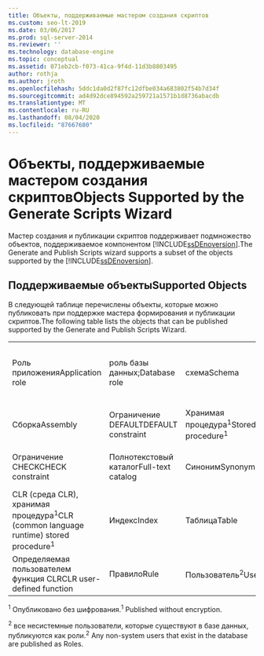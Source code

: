 ```yaml
---
title: Объекты, поддерживаемые мастером создания скриптов
ms.custom: seo-lt-2019
ms.date: 03/06/2017
ms.prod: sql-server-2014
ms.reviewer: ''
ms.technology: database-engine
ms.topic: conceptual
ms.assetid: 071eb2cb-f073-41ca-9f4d-11d3b8803495
author: rothja
ms.author: jroth
ms.openlocfilehash: 5ddc1da0d2f87fc12dfbe034a683802f54b7d34f
ms.sourcegitcommit: ad4d92dce894592a259721a1571b1d8736abacdb
ms.translationtype: MT
ms.contentlocale: ru-RU
ms.lasthandoff: 08/04/2020
ms.locfileid: "87667680"
---
```

# <a name="objects-supported-by-the-generate-scripts-wizard"></a><span data-ttu-id="2b139-102">Объекты, поддерживаемые мастером создания скриптов</span><span class="sxs-lookup"><span data-stu-id="2b139-102">Objects Supported by the Generate Scripts Wizard</span></span>
  <span data-ttu-id="2b139-103">Мастер создания и публикации скриптов поддерживает подмножество объектов, поддерживаемое компонентом [!INCLUDE[ssDEnoversion](../../includes/ssdenoversion-md.md)].</span><span class="sxs-lookup"><span data-stu-id="2b139-103">The Generate and Publish Scripts wizard supports a subset of the objects supported by the [!INCLUDE[ssDEnoversion](../../includes/ssdenoversion-md.md)].</span></span>  
  
## <a name="supported-objects"></a><span data-ttu-id="2b139-104">Поддерживаемые объекты</span><span class="sxs-lookup"><span data-stu-id="2b139-104">Supported Objects</span></span>  
 <span data-ttu-id="2b139-105">В следующей таблице перечислены объекты, которые можно публиковать при поддержке мастера формирования и публикации скриптов.</span><span class="sxs-lookup"><span data-stu-id="2b139-105">The following table lists the objects that can be published supported by the Generate and Publish Scripts Wizard.</span></span>  
  
||||||  
|-|-|-|-|-|  
|<span data-ttu-id="2b139-106">Роль приложения</span><span class="sxs-lookup"><span data-stu-id="2b139-106">Application role</span></span>|<span data-ttu-id="2b139-107">роль базы данных;</span><span class="sxs-lookup"><span data-stu-id="2b139-107">Database role</span></span>|<span data-ttu-id="2b139-108">схема</span><span class="sxs-lookup"><span data-stu-id="2b139-108">Schema</span></span>|<span data-ttu-id="2b139-109">Определяемое пользователем статистическое выражение</span><span class="sxs-lookup"><span data-stu-id="2b139-109">User-defined aggregate</span></span>|<span data-ttu-id="2b139-110">Представление<sup>1</sup></span><span class="sxs-lookup"><span data-stu-id="2b139-110">View<sup>1</sup></span></span>|  
|<span data-ttu-id="2b139-111">Сборка</span><span class="sxs-lookup"><span data-stu-id="2b139-111">Assembly</span></span>|<span data-ttu-id="2b139-112">Ограничение DEFAULT</span><span class="sxs-lookup"><span data-stu-id="2b139-112">DEFAULT constraint</span></span>|<span data-ttu-id="2b139-113">Хранимая процедура<sup>1</sup></span><span class="sxs-lookup"><span data-stu-id="2b139-113">Stored procedure<sup>1</sup></span></span>|<span data-ttu-id="2b139-114">Определяемый пользователем тип данных</span><span class="sxs-lookup"><span data-stu-id="2b139-114">User-defined data type</span></span>|<span data-ttu-id="2b139-115">Коллекция схем XML</span><span class="sxs-lookup"><span data-stu-id="2b139-115">XML schema collection</span></span>|  
|<span data-ttu-id="2b139-116">Ограничение CHECK</span><span class="sxs-lookup"><span data-stu-id="2b139-116">CHECK constraint</span></span>|<span data-ttu-id="2b139-117">Полнотекстовый каталог</span><span class="sxs-lookup"><span data-stu-id="2b139-117">Full-text catalog</span></span>|<span data-ttu-id="2b139-118">Синоним</span><span class="sxs-lookup"><span data-stu-id="2b139-118">Synonym</span></span>|<span data-ttu-id="2b139-119">Определяемая пользователем функция</span><span class="sxs-lookup"><span data-stu-id="2b139-119">User-defined function</span></span>||  
|<span data-ttu-id="2b139-120">CLR (среда CLR), хранимая процедура<sup>1</sup></span><span class="sxs-lookup"><span data-stu-id="2b139-120">CLR (common language runtime) stored procedure<sup>1</sup></span></span>|<span data-ttu-id="2b139-121">Индекс</span><span class="sxs-lookup"><span data-stu-id="2b139-121">Index</span></span>|<span data-ttu-id="2b139-122">Таблица</span><span class="sxs-lookup"><span data-stu-id="2b139-122">Table</span></span>|<span data-ttu-id="2b139-123">Определяемая пользователем таблица</span><span class="sxs-lookup"><span data-stu-id="2b139-123">User-defined table</span></span>||  
|<span data-ttu-id="2b139-124">Определяемая пользователем функция CLR</span><span class="sxs-lookup"><span data-stu-id="2b139-124">CLR user-defined function</span></span>|<span data-ttu-id="2b139-125">Правило</span><span class="sxs-lookup"><span data-stu-id="2b139-125">Rule</span></span>|<span data-ttu-id="2b139-126">Пользователь<sup>2</sup></span><span class="sxs-lookup"><span data-stu-id="2b139-126">User<sup>2</sup></span></span>|<span data-ttu-id="2b139-127">Определяемый пользователем тип</span><span class="sxs-lookup"><span data-stu-id="2b139-127">User-defined type</span></span>||  
  
 <span data-ttu-id="2b139-128"><sup>1</sup> Опубликовано без шифрования.</span><span class="sxs-lookup"><span data-stu-id="2b139-128"><sup>1</sup> Published without encryption.</span></span>  
  
 <span data-ttu-id="2b139-129"><sup>2</sup> все несистемные пользователи, которые существуют в базе данных, публикуются как роли.</span><span class="sxs-lookup"><span data-stu-id="2b139-129"><sup>2</sup> Any non-system users that exist in the database are published as Roles.</span></span>  
  
  
